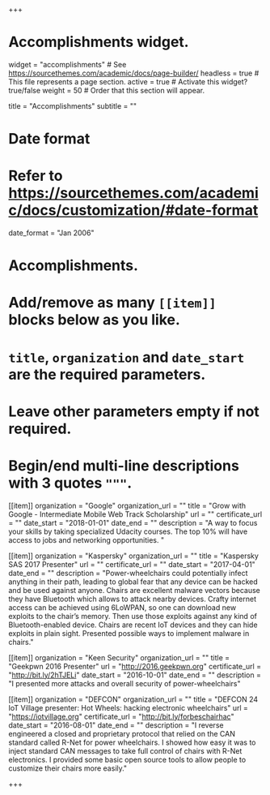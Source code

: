 +++
# Accomplishments widget.
widget = "accomplishments"  # See https://sourcethemes.com/academic/docs/page-builder/
headless = true  # This file represents a page section.
active = true  # Activate this widget? true/false
weight = 50  # Order that this section will appear.

title = "Accomplish&shy;ments"
subtitle = ""

# Date format
#   Refer to https://sourcethemes.com/academic/docs/customization/#date-format
date_format = "Jan 2006"

# Accomplishments.
#   Add/remove as many `[[item]]` blocks below as you like.
#   `title`, `organization` and `date_start` are the required parameters.
#   Leave other parameters empty if not required.
#   Begin/end multi-line descriptions with 3 quotes `"""`.

[[item]]
  organization = "Google"
  organization_url = ""
  title = "Grow with Google - Intermediate Mobile Web Track Scholarship"
  url = ""
  certificate_url = ""
  date_start = "2018-01-01"
  date_end = ""
  description = "A way to focus your skills by taking specialized Udacity courses. The top 10% will have access to jobs and networking opportunities. "

[[item]]
  organization = "Kaspersky"
  organization_url = ""
  title = "Kaspersky SAS 2017 Presenter"
  url = ""
  certificate_url = ""
  date_start = "2017-04-01"
  date_end = ""
  description = "Power-wheelchairs could potentially infect anything in their path, leading to global fear that any device can be hacked and be used against anyone. Chairs are excellent malware vectors because they have Bluetooth which allows to attack nearby devices. Crafty internet access can be achieved using 6LoWPAN, so one can download new exploits to the chair’s memory. Then use those exploits against any kind of Bluetooth-enabled device. Chairs are recent IoT devices and they can hide exploits in plain sight. Presented possible ways to implement malware in chairs."
  
[[item]]
  organization = "Keen Security"
  organization_url = ""
  title = "Geekpwn 2016 Presenter"
  url = "http://2016.geekpwn.org"
  certificate_url = "http://bit.ly/2hTJELi"
  date_start = "2016-10-01"
  date_end = ""
  description = "I presented more attacks and overall security of power-wheelchairs"

[[item]]
  organization = "DEFCON"
  organization_url = ""
  title = "DEFCON 24 IoT Village presenter: Hot Wheels: hacking electronic wheelchairs"
  url = "https://iotvillage.org"
  certificate_url = "http://bit.ly/forbeschairhac"
  date_start = "2016-08-01"
  date_end = ""
  description = "I reverse engineered a closed and proprietary protocol that relied on the CAN standard called R-Net for power wheelchairs. I showed how easy it was to inject standard CAN messages to take full control of chairs with R-Net electronics. I provided some basic open source tools to allow people to customize their chairs more easily."

+++
